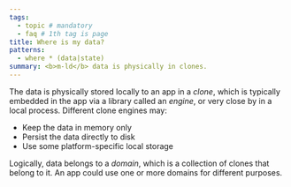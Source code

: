 ```yaml
---
tags:
  - topic # mandatory
  - faq # 1th tag is page
title: Where is my data?
patterns:
  - where * (data|state)
summary: <b>m-ld</b> data is physically in clones.
---
```

The data is physically stored locally to an app in a *clone*, which is typically
embedded in the app via a library called an *engine*, or very close by in a
local process. Different clone engines may:
- Keep the data in memory only
- Persist the data directly to disk
- Use some platform-specific local storage

Logically, data belongs to a *domain*, which is a collection of clones that
belong to it. An app could use one or more domains for different purposes.